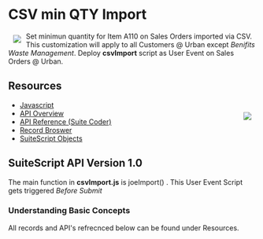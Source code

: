 # CSV min QTY Import
<a><img src="http://shopping.netsuite.com/core/media/media.nl?id=1&c=3423663&h=a53782632d930713b9ee" align="left" hspace="10" vspace="6"></a>
Set minimun quantity for Item A110 on Sales Orders imported via CSV. This customization will apply to all Customers @ Urban except *Benifits Waste Management*. Deploy **csvImport** script as User Event on Sales Orders @ Urban. 

## Resources
* [Javascript](https://developer.mozilla.org/en-US/docs/Web/JavaScript)
* [API Overview](https://netsuite.custhelp.com/app/answers/detail/a_id/29241/kw/suitescript%201.0)<a><img src="https://system.netsuite.com/images/logos/netsuite-reskin.png" align="right" hspace="10" vspace="6"></a>
* [API Reference (Suite Coder)](http://suitecoder.appspot.com/static/api.html)
* [Record Broswer](https://system.netsuite.com/help/helpcenter/en_US/srbrowser/Browser2015_2/script/record/account.html)
* [SuiteScript Objects](https://netsuite.custhelp.com/app/answers/detail/a_id/10285)

## SuiteScript API Version 1.0 
The main function in **csvImport.js**  is joeImport() . This User Event Script gets triggered *Before Submit*


### Understanding Basic Concepts
All records and API's refrecnced below can be found under Resources. 
